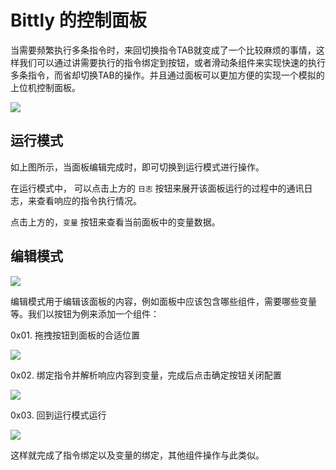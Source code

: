 # Bittly 的控制面板

当需要频繁执行多条指令时，来回切换指令TAB就变成了一个比较麻烦的事情，这样我们可以通过讲需要执行的指令绑定到按钮，或者滑动条组件来实现快速的执行多条指令，而省却切换TAB的操作。并且通过面板可以更加方便的实现一个模拟的上位机控制面板。

![](/res/2022111712244502.png)



## 运行模式

如上图所示，当面板编辑完成时，即可切换到运行模式进行操作。

在运行模式中， 可以点击上方的 `日志` 按钮来展开该面板运行的过程中的通讯日志，来查看响应的指令执行情况。

点击上方的，`变量` 按钮来查看当前面板中的变量数据。



## 编辑模式

![](/res/2022111923133501.png)

编辑模式用于编辑该面板的内容，例如面板中应该包含哪些组件，需要哪些变量等。我们以按钮为例来添加一个组件：

0x01. 拖拽按钮到面板的合适位置

![](/res/2022111923592601.png)

0x02. 绑定指令并解析响应内容到变量，完成后点击确定按钮关闭配置

![](/res/2022112000030301.png)

0x03. 回到运行模式运行

![](/res/2022112000083001.png)

这样就完成了指令绑定以及变量的绑定，其他组件操作与此类似。